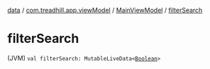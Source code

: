 [data](../../index.md) / [com.treadhill.app.viewModel](../index.md) / [MainViewModel](index.md) / [filterSearch](./filter-search.md)

# filterSearch

(JVM) `val filterSearch: MutableLiveData<`[`Boolean`](https://kotlinlang.org/api/latest/jvm/stdlib/kotlin/-boolean/index.html)`>`